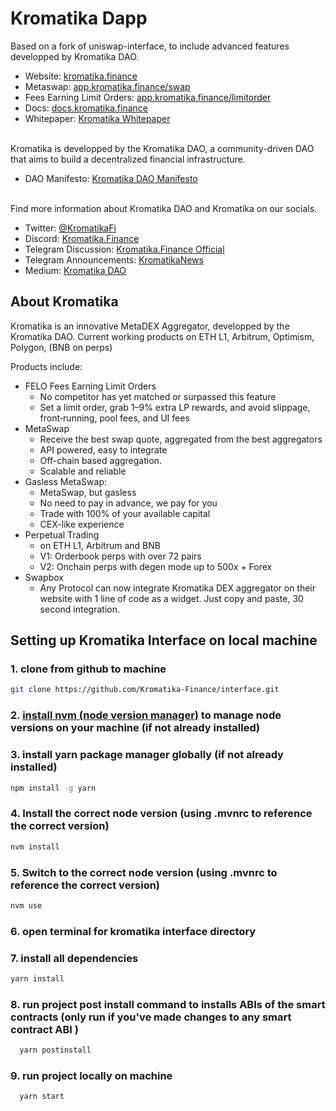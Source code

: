 # Kromatika Dapp

Based on a fork of uniswap-interface, to include advanced features developped by Kromatika DAO.

- Website: [kromatika.finance](https://kromatika.finance/)
- Metaswap: [app.kromatika.finance/swap](https://app.kromatika.finance/swap)
- Fees Earning Limit Orders: [app.kromatika.finance/limitorder](https://app.kromatika.finance/limitorder)
- Docs: [docs.kromatika.finance](https://docs.kromatika.finance/)
- Whitepaper: [Kromatika Whitepaper](https://docs.kromatika.finance/fundamentals/white-paper)
  <br/><br/>

Kromatika is developped by the Kromatika DAO, a community-driven DAO that aims to build a decentralized financial infrastructure.

- DAO Manifesto: [Kromatika DAO Manifesto](https://docs.kromatika.finance/fundamentals/kromatika-dao-manifesto)  
  <br/>

Find more information about Kromatika DAO and Kromatika on our socials.

- Twitter: [@KromatikaFi](https://x.com/KromatikaFi)
- Discord: [Kromatika.Finance](https://discord.gg/5fWzdmkz9S)
- Telegram Discussion: [Kromatika.Finance Official](https://t.me/kromatika_finance)
- Telegram Announcements: [KromatikaNews](https://t.me/KromatikaNews)
- Medium: [Kromatika DAO](https://kromatika-finance.medium.com/)

## About Kromatika

Kromatika is an innovative MetaDEX Aggregator, developped by the Kromatika DAO.
Current working products on ETH L1, Arbitrum, Optimism, Polygon, (BNB on perps)

Products include:

- FELO Fees Earning Limit Orders
  - No competitor has yet matched or surpassed this feature
  - Set a limit order, grab 1–9% extra LP rewards, and avoid slippage, front‑running, pool fees, and UI fees
- MetaSwap
  - Receive the best swap quote, aggregated from the best aggregators
  - API powered, easy to integrate
  - Off-chain based aggregation.
  - Scalable and reliable
- Gasless MetaSwap:
  - MetaSwap, but gasless
  - No need to pay in advance, we pay for you
  - Trade with 100% of your available capital
  - CEX-like experience
- Perpetual Trading
  - on ETH L1, Arbitrum and BNB
  - V1: Orderbook perps with over 72 pairs
  - V2: Onchain perps with degen mode up to 500x + Forex
- Swapbox
  - Any Protocol can now integrate Kromatika DEX aggregator on their website with 1 line of code as a widget. Just copy and paste, 30 second integration.

## Setting up Kromatika Interface on local machine

### 1. clone from github to machine

```bash
git clone https://github.com/Kromatika-Finance/interface.git
```

### 2. [install nvm (node version manager)](https://github.com/nvm-sh/nvm) to manage node versions on your machine (if not already installed)

### 3. install yarn package manager globally (if not already installed)

```bash
npm install -g yarn
```

### 4. Install the correct node version (using .mvnrc to reference the correct version)

```bash
nvm install 
```

### 5. Switch to the correct node version (using .mvnrc to reference the correct version)

```bash
nvm use
```

### 6. open terminal for kromatika interface directory

### 7. install all dependencies

```bash
yarn install
```

### 8. run project post install command to installs ABIs of the smart contracts (only run if you've made changes to any smart contract ABI )

```bash
  yarn postinstall
```

### 9. run project locally on machine

```bash
  yarn start
```
